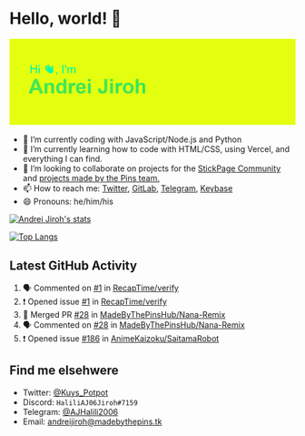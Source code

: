 # Hello, world! 👋

![](https://raw.githubusercontent.com/AndreiJirohHaliliDev2006/AndreiJirohHaliliDev2006/master/header.png)

- 🔭 I’m currently coding with JavaScript/Node.js and Python
- 🌱 I’m currently learning how to code with HTML/CSS, using Vercel, and everything I can find.
- 👯 I’m looking to collaborate on projects for the [StickPage Community](https://github.com/StickPage-Community) and [projects made by the Pins team.](https://github.com/MadeByThePinsHub)
- 📫 How to reach me: [Twitter](https://twitter.com/Kuys_Potpot), [GitLab](https://www.gitlab.com/AndreiJirohHaliliDev2006), [Telegram](https://t.me/AJHalili2006), [Keybase](https://keybase.io/ajhalilidev06)
- 😄 Pronouns: he/him/his

[![Andrei Jiroh's stats](https://gh-readme-stats-thepinsteam.vercel.app/api?username=AndreiJirohHaliliDev2006&count_private=true&include_all_commits=true)](https://github.com/anuraghazra/github-readme-stats)

[![Top Langs](https://gh-readme-stats-thepinsteam.vercel.app/api/top-langs/?username=AndreiJirohHaliliDev2006&layout=compact)](https://github.com/anuraghazra/github-readme-stats)

## Latest GitHub Activity

<!--START_SECTION:activity-->
1. 🗣 Commented on [#1](https://github.com//RecapTime/verify/issues/1) in [RecapTime/verify](https://github.com//RecapTime/verify)
2. ❗️ Opened issue [#1](https://github.com//RecapTime/verify/issues/1) in [RecapTime/verify](https://github.com//RecapTime/verify)
3. 🎉 Merged PR [#28](https://github.com//MadeByThePinsHub/Nana-Remix/pull/28) in [MadeByThePinsHub/Nana-Remix](https://github.com//MadeByThePinsHub/Nana-Remix)
4. 🗣 Commented on [#28](https://github.com//MadeByThePinsHub/Nana-Remix/issues/28) in [MadeByThePinsHub/Nana-Remix](https://github.com//MadeByThePinsHub/Nana-Remix)
5. ❗️ Opened issue [#186](https://github.com//AnimeKaizoku/SaitamaRobot/issues/186) in [AnimeKaizoku/SaitamaRobot](https://github.com//AnimeKaizoku/SaitamaRobot)
<!--END_SECTION:activity-->

## Find me elsehwere

* Twitter: [@Kuys_Potpot](https://twitter.com)
* Discord: `HaliliAJ06Jiroh#7159`
* Telegram: [@AJHalili2006](https://telegram.dog/AJHalili2006)
* Email: <andreijiroh@madebythepins.tk>
